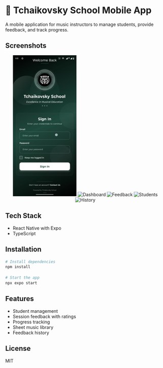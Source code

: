 # 🎵 Tchaikovsky School Mobile App

A mobile application for music instructors to manage students, provide feedback, and track progress.

## Screenshots

<div align="center">
  <img src="screenshots/Login.jpg" width="200" alt="Login"/>
  <img src="screenshots/dashboard.png" width="200" alt="Dashboard"/>
  <img src="screenshots/feedback.png" width="200" alt="Feedback"/>
  <img src="screenshots/students.png" width="200" alt="Students"/>
  <img src="screenshots/history.png" width="200" alt="History"/>
</div>

## Tech Stack

- React Native with Expo
- TypeScript

## Installation

```bash
# Install dependencies
npm install

# Start the app
npx expo start
```

## Features

- Student management
- Session feedback with ratings
- Progress tracking
- Sheet music library
- Feedback history

## License

MIT
